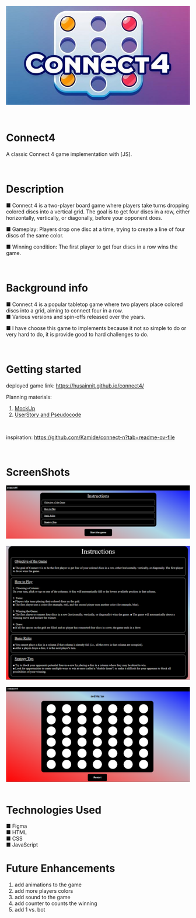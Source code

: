 <p align="center"><img src="./images/connect4.jpeg"/></p>

<br>

# Connect4 
A classic Connect 4 game implementation with [JS].

<br>

# Description
■ Connect 4 is a two-player board game where players take turns dropping colored discs into a vertical grid. The goal is to get four discs in a row, either horizontally, vertically, or diagonally, before your opponent does.

■ Gameplay: Players drop one disc at a time, trying to create a line of four discs of the same color.

■ Winning condition: The first player to get four discs in a row wins the game.

<br>

# Background info
■ Connect 4 is a popular tabletop game where two players place colored discs into a grid, aiming to connect four in a row.<br>
■ Various versions and spin-offs released over the years.

■ I have choose this game to implements because it not so simple to do or very hard to do, it is provide good to hard challenges to do.

<br>

# Getting started
deployed game link: https://husainnit.github.io/connect4/ <br>

Planning materials:
1. [MockUp](./Mockup.png)
2. [UserStory and Pseudocode](./User-stories-and-Pseudocode.md)

<br>

inspiration: https://github.com/Kamide/connect-n?tab=readme-ov-file

<br>

# ScreenShots
<img src='./images/screenShots/Screenshot 2025-04-02 010141.png'   />
<br>
<br>
<img src='./images/screenShots/Screenshot 2025-04-02 005738.png'  />
<br>
<br>
<img src='./images/screenShots/Screenshot 2025-04-02 005943.png'   />
<br>
<br>

# Technologies Used
■ Figma <br>
■ HTML<br>
■ CSS<br>
■ JavaScript
<br>

# Future Enhancements
1. add animations to the game
2. add more players colors
3. add sound to the game
4. add counter to counts the winning
5. add 1 vs. bot

